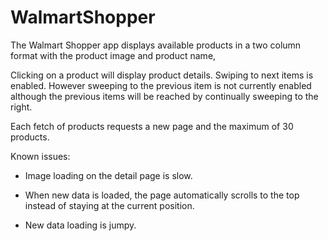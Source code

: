 # WalmartShopper

The Walmart Shopper app displays available products in a two column format with the product image and product name,

Clicking on a product will display product details. Swiping to next items is enabled. However sweeping to the previous item is not currently enabled although the previous items will be reached by continually sweeping to the right.

Each fetch of products requests a new page and the maximum of 30 products.

Known issues:

- Image loading on the detail page is slow.

- When new data is loaded, the page automatically scrolls to the top instead of staying at the current position.

- New data loading is jumpy.
